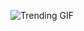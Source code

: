 
<!-- GIF_SECTION -->
![Trending GIF](https://media3.giphy.com/media/v1.Y2lkPThiYjIxNzcya2ltc3F4cmw2bGxiZWhqOGxjYnY3dndwdWc0bmRib2FmbzAybm9ubyZlcD12MV9naWZzX3NlYXJjaCZjdD1n/jBOOXxSJfG8kqMxT11/giphy.gif)
<!-- END_GIF_SECTION -->
